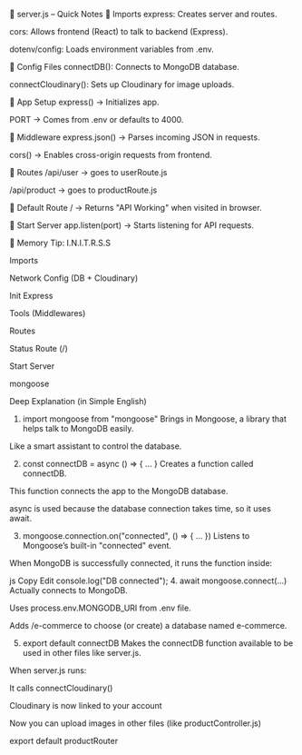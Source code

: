 📘 server.js – Quick Notes
🔹 Imports
express: Creates server and routes.

cors: Allows frontend (React) to talk to backend (Express).

dotenv/config: Loads environment variables from .env.

🔹 Config Files
connectDB(): Connects to MongoDB database.

connectCloudinary(): Sets up Cloudinary for image uploads.

🔹 App Setup
express() → Initializes app.

PORT → Comes from .env or defaults to 4000.

🔹 Middleware
express.json() → Parses incoming JSON in requests.

cors() → Enables cross-origin requests from frontend.

🔹 Routes
/api/user → goes to userRoute.js

/api/product → goes to productRoute.js

🔹 Default Route
/ → Returns "API Working" when visited in browser.

🔹 Start Server
app.listen(port) → Starts listening for API requests.

🧠 Memory Tip:
I.N.I.T.R.S.S

Imports

Network Config (DB + Cloudinary)

Init Express

Tools (Middlewares)

Routes

Status Route (/)

Start Server  


mongoose 

Deep Explanation (in Simple English)
1. import mongoose from "mongoose"
Brings in Mongoose, a library that helps talk to MongoDB easily.

Like a smart assistant to control the database.

2. const connectDB = async () => { ... }
Creates a function called connectDB.

This function connects the app to the MongoDB database.

async is used because the database connection takes time, so it uses await.

3. mongoose.connection.on("connected", () => { ... })
Listens to Mongoose’s built-in "connected" event.

When MongoDB is successfully connected, it runs the function inside:

js
Copy
Edit
console.log("DB connected");
4. await mongoose.connect(...)
Actually connects to MongoDB.

Uses process.env.MONGODB_URI from .env file.

Adds /e-commerce to choose (or create) a database named e-commerce.

5. export default connectDB
Makes the connectDB function available to be used in other files like server.js.

When server.js runs:

It calls connectCloudinary()

Cloudinary is now linked to your account

Now you can upload images in other files (like productController.js)

export default productRouter                                                                   
